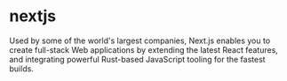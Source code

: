 # nextjs

Used by some of the world's largest companies, Next.js enables you to create full-stack Web applications by extending the latest React features, and integrating powerful Rust-based JavaScript tooling for the fastest builds.
